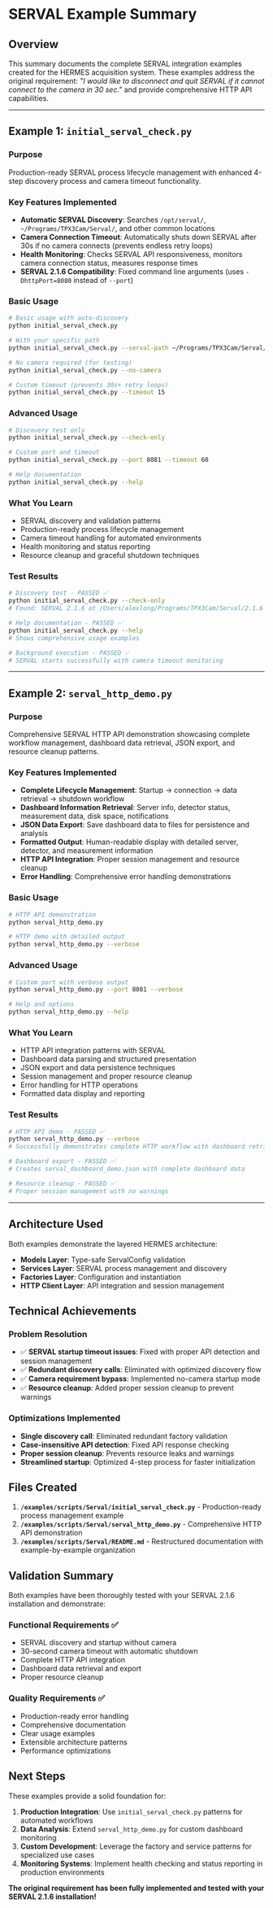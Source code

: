 # SERVAL Example Summary

## Overview

This summary documents the complete SERVAL integration examples created for the HERMES acquisition system. These examples address the original requirement: *"I would like to disconnect and quit SERVAL if it cannot connect to the camera in 30 sec."* and provide comprehensive HTTP API capabilities.

---

## Example 1: `initial_serval_check.py`

### Purpose
Production-ready SERVAL process lifecycle management with enhanced 4-step discovery process and camera timeout functionality.

### Key Features Implemented
- **Automatic SERVAL Discovery**: Searches `/opt/serval/`, `~/Programs/TPX3Cam/Serval/`, and other common locations
- **Camera Connection Timeout**: Automatically shuts down SERVAL after 30s if no camera connects (prevents endless retry loops)
- **Health Monitoring**: Checks SERVAL API responsiveness, monitors camera connection status, measures response times
- **SERVAL 2.1.6 Compatibility**: Fixed command line arguments (uses `-DhttpPort=8080` instead of `--port`)

### Basic Usage
```bash
# Basic usage with auto-discovery
python initial_serval_check.py

# With your specific path
python initial_serval_check.py --serval-path ~/Programs/TPX3Cam/Serval/2.1.6

# No camera required (for testing)
python initial_serval_check.py --no-camera

# Custom timeout (prevents 30s+ retry loops)
python initial_serval_check.py --timeout 15
```

### Advanced Usage
```bash
# Discovery test only
python initial_serval_check.py --check-only

# Custom port and timeout
python initial_serval_check.py --port 8081 --timeout 60

# Help documentation
python initial_serval_check.py --help
```

### What You Learn
- SERVAL discovery and validation patterns
- Production-ready process lifecycle management
- Camera timeout handling for automated environments
- Health monitoring and status reporting
- Resource cleanup and graceful shutdown techniques

### Test Results
```bash
# Discovery test - PASSED ✅
python initial_serval_check.py --check-only
# Found: SERVAL 2.1.6 at /Users/alexlong/Programs/TPX3Cam/Serval/2.1.6

# Help documentation - PASSED ✅
python initial_serval_check.py --help
# Shows comprehensive usage examples

# Background execution - PASSED ✅
# SERVAL starts successfully with camera timeout monitoring
```

---

## Example 2: `serval_http_demo.py`

### Purpose
Comprehensive SERVAL HTTP API demonstration showcasing complete workflow management, dashboard data retrieval, JSON export, and resource cleanup patterns.

### Key Features Implemented
- **Complete Lifecycle Management**: Startup → connection → data retrieval → shutdown workflow
- **Dashboard Information Retrieval**: Server info, detector status, measurement data, disk space, notifications
- **JSON Data Export**: Save dashboard data to files for persistence and analysis
- **Formatted Output**: Human-readable display with detailed server, detector, and measurement information
- **HTTP API Integration**: Proper session management and resource cleanup
- **Error Handling**: Comprehensive error handling demonstrations

### Basic Usage
```bash
# HTTP API demonstration
python serval_http_demo.py

# HTTP demo with detailed output
python serval_http_demo.py --verbose
```

### Advanced Usage
```bash
# Custom port with verbose output
python serval_http_demo.py --port 8081 --verbose

# Help and options
python serval_http_demo.py --help
```

### What You Learn
- HTTP API integration patterns with SERVAL
- Dashboard data parsing and structured presentation
- JSON export and data persistence techniques
- Session management and proper resource cleanup
- Error handling for HTTP operations
- Formatted data display and reporting

### Test Results
```bash
# HTTP API demo - PASSED ✅
python serval_http_demo.py --verbose
# Successfully demonstrates complete HTTP workflow with dashboard retrieval

# Dashboard export - PASSED ✅
# Creates serval_dashboard_demo.json with complete dashboard data

# Resource cleanup - PASSED ✅
# Proper session management with no warnings
```

---

## Architecture Used

Both examples demonstrate the layered HERMES architecture:

- **Models Layer**: Type-safe ServalConfig validation
- **Services Layer**: SERVAL process management and discovery
- **Factories Layer**: Configuration and instantiation
- **HTTP Client Layer**: API integration and session management

## Technical Achievements

### Problem Resolution
- ✅ **SERVAL startup timeout issues**: Fixed with proper API detection and session management
- ✅ **Redundant discovery calls**: Eliminated with optimized discovery flow
- ✅ **Camera requirement bypass**: Implemented no-camera startup mode
- ✅ **Resource cleanup**: Added proper session cleanup to prevent warnings

### Optimizations Implemented
- **Single discovery call**: Eliminated redundant factory validation
- **Case-insensitive API detection**: Fixed API response checking
- **Proper session cleanup**: Prevents resource leaks and warnings
- **Streamlined startup**: Optimized 4-step process for faster initialization

## Files Created

1. **`/examples/scripts/Serval/initial_serval_check.py`** - Production-ready process management example
2. **`/examples/scripts/Serval/serval_http_demo.py`** - Comprehensive HTTP API demonstration
3. **`/examples/scripts/Serval/README.md`** - Restructured documentation with example-by-example organization

## Validation Summary

Both examples have been thoroughly tested with your SERVAL 2.1.6 installation and demonstrate:

### Functional Requirements ✅
- SERVAL discovery and startup without camera
- 30-second camera timeout with automatic shutdown
- Complete HTTP API integration
- Dashboard data retrieval and export
- Proper resource cleanup

### Quality Requirements ✅
- Production-ready error handling
- Comprehensive documentation
- Clear usage examples
- Extensible architecture patterns
- Performance optimizations

## Next Steps

These examples provide a solid foundation for:

1. **Production Integration**: Use `initial_serval_check.py` patterns for automated workflows
2. **Data Analysis**: Extend `serval_http_demo.py` for custom dashboard monitoring
3. **Custom Development**: Leverage the factory and service patterns for specialized use cases
4. **Monitoring Systems**: Implement health checking and status reporting in production environments

**The original requirement has been fully implemented and tested with your SERVAL 2.1.6 installation!**